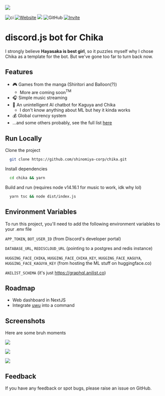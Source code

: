 ![](https://i.imgur.com/qNZOPv2.png)

<p>
  <a><img alt="ci" src="https://github.com/shinomiya-corp/chika/actions/workflows/ci.yml/badge.svg"/></a>
	<a href="https://www.chikawara.xyz"><img alt="Website" src="https://img.shields.io/website?url=https%3A%2F%2Fwww.chikawara.xyz"></a>
	<a href="https://codeclimate.com/github/shinomiya-corp/chika-bot/maintainability"><img src="https://api.codeclimate.com/v1/badges/b8793d37cbbbde8f1e96/maintainability" /></a>
	<a><img alt="GitHub" src="https://img.shields.io/github/license/shinomiya-corp/chika"></a>
  <a href="https://discord.com/api/oauth2/authorize?client_id=843481025459519528&permissions=540018688&scope=bot"><img alt="Invite" src="https://img.shields.io/static/v1?logo=discord&label=invite&message=Chika&color=f2d5da"></a>
<p/>

# discord.js bot for Chika

I strongly believe **Hayasaka is best girl**, so it puzzles myself why I chose Chika as a template for the bot. But we've gone too far to turn back now.

## Features

- 🎮 Games from the manga (Shiritori and Balloon(?))
  - More are coming soon<sup>TM</sup>
- 🎧 Simple music streaming
- 🦜 An unintelligent AI chatbot for Kaguya and Chika
  - I don't know anything about ML but hey it kinda works
- 💰 Global currency system
- ...and some others probably, see the full list [here](https://www.chikawara.xyz/commands)

## Run Locally

Clone the project

```bash
  git clone https://github.com/shinomiya-corp/chika.git
```

Install dependencies

```bash
  cd chika && yarn
```

Build and run (requires node v14.16.1 for music to work, idk why lol)

```bash
  yarn tsc && node dist/index.js
```

## Environment Variables

To run this project, you'll need to add the following environment variables to your .env file

`APP_TOKEN`, `BOT_USER_ID` (from Discord's developer portal)

`DATABASE_URL`, `REDISCLOUD_URL` (pointing to a postgres and redis instance)

`HUGGING_FACE_CHIKA`, `HUGGING_FACE_CHIKA_KEY`, `HUGGING_FACE_KAGUYA`, `HUGGING_FACE_KAGUYA_KEY` (from hosting the ML stuff on huggingface.co)

`ANILIST_SCHEMA` (it's just https://graphql.anilist.co)

## Roadmap

- Web dashboard in NextJS
- Integrate [uwu](https://github.com/Daniel-Liu-c0deb0t/uwu) into a command

## Screenshots

Here are some bruh moments

![](https://i.imgur.com/f04jOgr.png)

![](https://i.imgur.com/m5F6ows.png)

![](https://i.imgur.com/UQZxD0E.png)

## Feedback

If you have any feedback or spot bugs, please raise an issue on GitHub.
